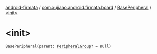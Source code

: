 [android-firmata](../../index.md) / [com.xujiaao.android.firmata.board](../index.md) / [BasePeripheral](index.md) / [&lt;init&gt;](./-init-.md)

# &lt;init&gt;

`BasePeripheral(parent: `[`PeripheralGroup`](../-peripheral-group/index.md)`? = null)`